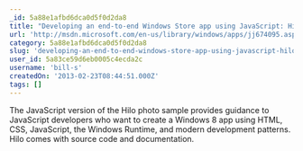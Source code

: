 ```yaml
---
_id: 5a88e1afbd6dca0d5f0d2da8
title: "Developing an end-to-end Windows Store app using JavaScript: Hilo (Windows)"
url: 'http://msdn.microsoft.com/en-us/library/windows/apps/jj674095.aspx'
category: 5a88e1afbd6dca0d5f0d2da8
slug: 'developing-an-end-to-end-windows-store-app-using-javascript-hilo-windows'
user_id: 5a83ce59d6eb0005c4ecda2c
username: 'bill-s'
createdOn: '2013-02-23T08:44:51.000Z'
tags: []
---
```


The JavaScript version of the Hilo photo sample provides guidance to JavaScript developers who want to create a Windows 8 app using HTML, CSS, JavaScript, the Windows Runtime, and modern development patterns. Hilo comes with source code and documentation.
